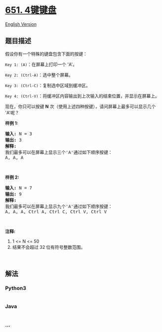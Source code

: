 # [651. 4键键盘](https://leetcode-cn.com/problems/4-keys-keyboard)

[English Version](https://cdn.jsdelivr.net/gh/doocs/leetcode@main/solution/0600-0699/0651.4%20Keys%20Keyboard/README_EN.md)

## 题目描述

<!-- 这里写题目描述 -->

<p>假设你有一个特殊的键盘包含下面的按键：</p>

<p><code>Key 1: (A)</code>：在屏幕上打印一个 &#39;A&#39;。</p>

<p><code>Key 2: (Ctrl-A)</code>：选中整个屏幕。</p>

<p><code>Key 3: (Ctrl-C)</code>：复制选中区域到缓冲区。</p>

<p><code>Key 4: (Ctrl-V)</code>：将缓冲区内容输出到上次输入的结束位置，并显示在屏幕上。</p>

<p>现在，你只可以按键 <strong>N</strong> 次（使用上述四种按键），请问屏幕上最多可以显示几个 &#39;A&#39;呢？</p>

<p><strong>样例 1:</strong></p>

<pre><strong>输入:</strong> N = 3
<strong>输出:</strong> 3
<strong>解释:</strong> 
我们最多可以在屏幕上显示三个&#39;A&#39;通过如下顺序按键：
A, A, A
</pre>

<p>&nbsp;</p>

<p><strong>样例 2:</strong></p>

<pre><strong>输入:</strong> N = 7
<strong>输出:</strong> 9
<strong>解释:</strong> 
我们最多可以在屏幕上显示九个&#39;A&#39;通过如下顺序按键：
A, A, A, Ctrl A, Ctrl C, Ctrl V, Ctrl V
</pre>

<p>&nbsp;</p>

<p><strong>注释:</strong></p>

<ol>
	<li>1 &lt;= N &lt;= 50</li>
	<li>结果不会超过 32 位有符号整数范围。</li>
</ol>

<p>&nbsp;</p>


## 解法

<!-- 这里可写通用的实现逻辑 -->

<!-- tabs:start -->

### **Python3**

<!-- 这里可写当前语言的特殊实现逻辑 -->

```python

```

### **Java**

<!-- 这里可写当前语言的特殊实现逻辑 -->

```java

```

### **...**

```

```

<!-- tabs:end -->
